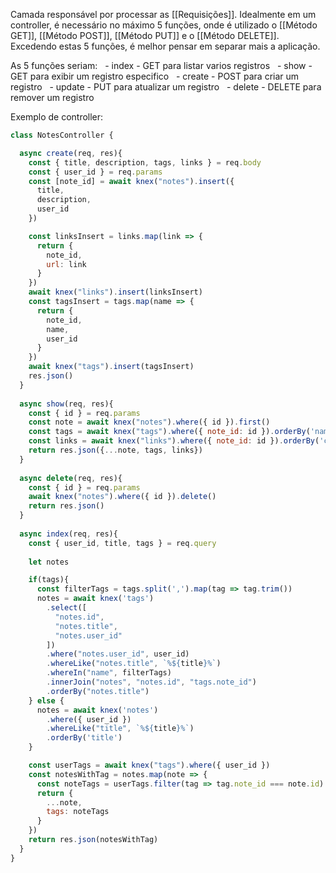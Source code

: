 Camada responsável por processar as [[Requisições]].
Idealmente em um controller, é necessário no máximo 5 funções, onde é utilizado o [[Método GET]], [[Método POST]], [[Método PUT]] e o [[Método DELETE]]. Excedendo estas 5 funções, é melhor pensar em separar mais a aplicação.

As 5 funções seriam:
  - index - GET para listar varios registros
  - show - GET para exibir um registro especifico
  - create - POST para criar um registro
  - update - PUT para atualizar um registro
  - delete - DELETE para remover um registro

Exemplo de controller:
```js
class NotesController {

  async create(req, res){
    const { title, description, tags, links } = req.body
    const { user_id } = req.params
    const [note_id] = await knex("notes").insert({
      title,
      description,
      user_id
    })

    const linksInsert = links.map(link => {
      return {
        note_id,
        url: link
      }
    })
    await knex("links").insert(linksInsert)
    const tagsInsert = tags.map(name => {
      return {
        note_id,
        name,
        user_id
      }
    })
    await knex("tags").insert(tagsInsert)
    res.json()
  }
  
  async show(req, res){
    const { id } = req.params
    const note = await knex("notes").where({ id }).first()
    const tags = await knex("tags").where({ note_id: id }).orderBy('name')
    const links = await knex("links").where({ note_id: id }).orderBy('created_at')
    return res.json({...note, tags, links})
  }
  
  async delete(req, res){
    const { id } = req.params
    await knex("notes").where({ id }).delete()
    return res.json()
  }
  
  async index(req, res){
    const { user_id, title, tags } = req.query
    
    let notes

    if(tags){
      const filterTags = tags.split(',').map(tag => tag.trim())
      notes = await knex('tags')
        .select([
          "notes.id",
          "notes.title",
          "notes.user_id"
        ])
        .where("notes.user_id", user_id)
        .whereLike("notes.title", `%${title}%`)
        .whereIn("name", filterTags)
        .innerJoin("notes", "notes.id", "tags.note_id")
        .orderBy("notes.title")
    } else {
      notes = await knex('notes')
        .where({ user_id })
        .whereLike("title", `%${title}%`)
        .orderBy('title')
    }

    const userTags = await knex("tags").where({ user_id })
    const notesWithTag = notes.map(note => {
      const noteTags = userTags.filter(tag => tag.note_id === note.id)
      return {
        ...note,
        tags: noteTags
      }
    })
    return res.json(notesWithTag)
  }
}
```
